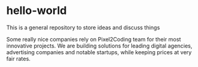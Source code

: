 # hello-world
This is a general repository to store ideas and discuss things

Some really nice companies rely on Pixel2Coding team for their most innovative projects. We are building solutions for leading digital agencies, advertising companies and notable startups, while keeping prices at very fair rates.
